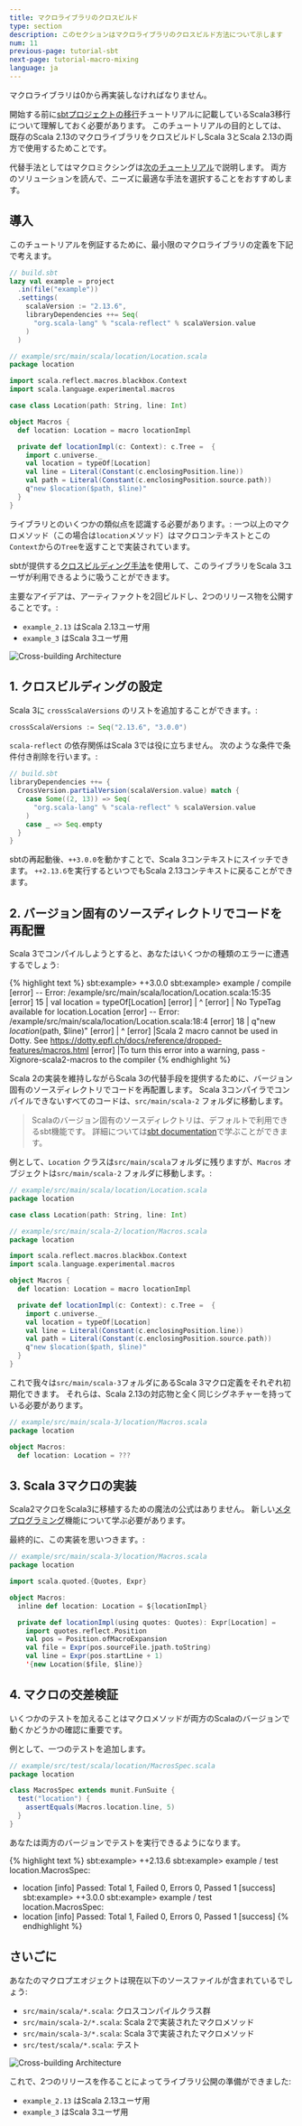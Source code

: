 ```yaml
---
title: マクロライブラリのクロスビルド
type: section
description: このセクションはマクロライブラリのクロスビルド方法について示します
num: 11
previous-page: tutorial-sbt
next-page: tutorial-macro-mixing
language: ja
---
```


マクロライブラリは0から再実装しなければなりません。

開始する前に[sbtプロジェクトの移行](tutorial-sbt.html)チュートリアルに記載しているScala3移行について理解しておく必要があります。
このチュートリアルの目的としては、既存のScala 2.13のマクロライブラリをクロスビルドしScala 3とScala 2.13の両方で使用するためことです。

代替手法としてはマクロミクシングは[次のチュートリアル](tutorial-macro-mixing.html)で説明します。
両方のソリューションを読んで、ニーズに最適な手法を選択することをおすすめします。

## 導入

このチュートリアルを例証するために、最小限のマクロライブラリの定義を下記で考えます。

```scala
// build.sbt
lazy val example = project
  .in(file("example"))
  .settings(
    scalaVersion := "2.13.6",
    libraryDependencies ++= Seq(
      "org.scala-lang" % "scala-reflect" % scalaVersion.value
    )
  )
```

```scala
// example/src/main/scala/location/Location.scala
package location

import scala.reflect.macros.blackbox.Context
import scala.language.experimental.macros

case class Location(path: String, line: Int)

object Macros {
  def location: Location = macro locationImpl

  private def locationImpl(c: Context): c.Tree =  {
    import c.universe._
    val location = typeOf[Location]
    val line = Literal(Constant(c.enclosingPosition.line))
    val path = Literal(Constant(c.enclosingPosition.source.path))
    q"new $location($path, $line)"
  }
}
```

ライブラリとのいくつかの類似点を認識する必要があります。:
一つ以上のマクロメソッド（この場合は`location`メソッド）はマクロコンテキストとこの`Context`からの`Tree`を返すことで実装されています。

sbtが提供する[クロスビルディング手法](https://www.scala-sbt.org/1.x/docs/Cross-Build.html)を使用して、このライブラリをScala 3ユーザが利用できるように吸うことができます。

主要なアイデアは、アーティファクトを2回ビルドし、2つのリリース物を公開することです。:
- `example_2.13` はScala 2.13ユーザ用
- `example_3` はScala 3ユーザ用

![Cross-building Architecture](/resources/images/scala3-migration/tutorial-macro-cross-building.svg)

## 1. クロスビルディングの設定

Scala 3に `crossScalaVersions` のリストを追加することができます。:

```scala
crossScalaVersions := Seq("2.13.6", "3.0.0")
```

`scala-reflect` の依存関係はScala 3では役に立ちません。
次のような条件で条件付き削除を行います。:

```scala
// build.sbt
libraryDependencies ++= {
  CrossVersion.partialVersion(scalaVersion.value) match {
    case Some((2, 13)) => Seq(
      "org.scala-lang" % "scala-reflect" % scalaVersion.value
    )
    case _ => Seq.empty
  }
}
```

sbtの再起動後、`++3.0.0`を動かすことで、Scala 3コンテキストにスイッチできます。
`++2.13.6`を実行するといつでもScala 2.13コンテキストに戻ることができます。

## 2. バージョン固有のソースディレクトリでコードを再配置

Scala 3でコンパイルしようとすると、あなたはいくつかの種類のエラーに遭遇するでしょう:

{% highlight text %}
sbt:example> ++3.0.0
sbt:example> example / compile
[error] -- Error: /example/src/main/scala/location/Location.scala:15:35 
[error] 15 |    val location = typeOf[Location]
[error]    |                                   ^
[error]    |                              No TypeTag available for location.Location
[error] -- Error: /example/src/main/scala/location/Location.scala:18:4 
[error] 18 |    q"new $location($path, $line)"
[error]    |    ^
[error]    |Scala 2 macro cannot be used in Dotty. See https://dotty.epfl.ch/docs/reference/dropped-features/macros.html
[error]    |To turn this error into a warning, pass -Xignore-scala2-macros to the compiler
{% endhighlight %}

Scala 2の実装を維持しながらScala 3の代替手段を提供するために、バージョン固有のソースディレクトリでコードを再配置します。
Scala 3コンパイラでコンパイルできないすべてのコードは、`src/main/scala-2` フォルダに移動します。

> Scalaのバージョン固有のソースディレクトリは、デフォルトで利用できるsbt機能です。
> 詳細については[sbt documentation](https://www.scala-sbt.org/1.x/docs/Cross-Build.html)で学ぶことができます。

例として、`Location` クラスは`src/main/scala`フォルダに残りますが、`Macros` オブジェクトは`src/main/scala-2` フォルダに移動します。:

```scala
// example/src/main/scala/location/Location.scala
package location

case class Location(path: String, line: Int)
```

```scala
// example/src/main/scala-2/location/Macros.scala
package location

import scala.reflect.macros.blackbox.Context
import scala.language.experimental.macros

object Macros {
  def location: Location = macro locationImpl

  private def locationImpl(c: Context): c.Tree =  {
    import c.universe._
    val location = typeOf[Location]
    val line = Literal(Constant(c.enclosingPosition.line))
    val path = Literal(Constant(c.enclosingPosition.source.path))
    q"new $location($path, $line)"
  }
}
```

これで我々は`src/main/scala-3`フォルダにあるScala 3マクロ定義をそれぞれ初期化できます。
それらは、Scala 2.13の対応物と全く同じシグネチャーを持っている必要があります。

```scala
// example/src/main/scala-3/location/Macros.scala
package location

object Macros:
  def location: Location = ???
```

## 3. Scala 3マクロの実装

Scala2マクロをScala3に移植するための魔法の公式はありません。
新しい[メタプログラミング](compatibility-metaprogramming.html)機能について学ぶ必要があります。

最終的に、この実装を思いつきます。:

```scala
// example/src/main/scala-3/location/Macros.scala
package location

import scala.quoted.{Quotes, Expr}

object Macros:
  inline def location: Location = ${locationImpl}

  private def locationImpl(using quotes: Quotes): Expr[Location] =
    import quotes.reflect.Position
    val pos = Position.ofMacroExpansion
    val file = Expr(pos.sourceFile.jpath.toString)
    val line = Expr(pos.startLine + 1)
    '{new Location($file, $line)}
```

## 4. マクロの交差検証

いくつかのテストを加えることはマクロメソッドが両方のScalaのバージョンで動くかどうかの確認に重要です。

例として、一つのテストを追加します。

```scala
// example/src/test/scala/location/MacrosSpec.scala
package location

class MacrosSpec extends munit.FunSuite {
  test("location") {
    assertEquals(Macros.location.line, 5)
  }
}
```

あなたは両方のバージョンでテストを実行できるようになります。

{% highlight text %}
sbt:example> ++2.13.6
sbt:example> example / test
location.MacrosSpec:
  + location
[info] Passed: Total 1, Failed 0, Errors 0, Passed 1
[success]
sbt:example> ++3.0.0
sbt:example> example / test
location.MacrosSpec:
  + location
[info] Passed: Total 1, Failed 0, Errors 0, Passed 1
[success]
{% endhighlight %}

## さいごに

あなたのマクロプエオジェクトは現在以下のソースファイルが含まれているでしょう:
- `src/main/scala/*.scala`: クロスコンパイルクラス群
- `src/main/scala-2/*.scala`: Scala 2で実装されたマクロメソッド
- `src/main/scala-3/*.scala`: Scala 3で実装されたマクロメソッド
- `src/test/scala/*.scala`: テスト

![Cross-building Architecture](/resources/images/scala3-migration/tutorial-macro-cross-building.svg)

これで、2つのリリースを作ることによってライブラリ公開の準備ができました:
- `example_2.13` はScala 2.13ユーザ用
- `example_3` はScala 3ユーザ用
